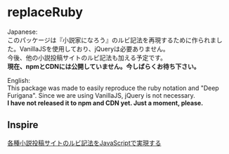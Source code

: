 # replaceRuby
Japanese:  
このパッケージは『小説家になろう』のルビ記法を再現するために作られました。VanillaJSを使用しており、jQueryは必要ありません。  
今後、他の小説投稿サイトのルビ記法も加える予定です。  
**現在、npmとCDNには公開していません。今しばらくお待ち下さい。**

English:  
This package was made to easily reproduce the ruby notation and "Deep Furigana". Since we are using VanillaJS, jQuery is not necessary.  
**I have not released it to npm and CDN yet. Just a moment, please.**

## Inspire
[各種小説投稿サイトのルビ記法をJavaScriptで実現する](https://qiita.com/8amjp/items/d7c46d9dee0da4d530ef)